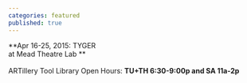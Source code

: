 ```yaml
---
categories: featured
published: true
---
```


**Apr 16-25, 2015: TYGER 
<br>
at Mead Theatre Lab **
<br>
<br>
ARTillery Tool Library Open Hours:
**TU+TH 6:30-9:00p and
SA 11a-2p**